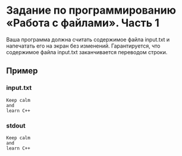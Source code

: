 # Задание по программированию «Работа с файлами». Часть 1

Ваша программа должна считать содержимое файла input.txt и напечатать его на экран без изменений. Гарантируется, что содержимое файла input.txt заканчивается переводом строки.

## Пример ##

### input.txt ###
```commandline
Keep calm
and
learn C++
```

### stdout ###
```commandline
Keep calm
and
learn C++
```

